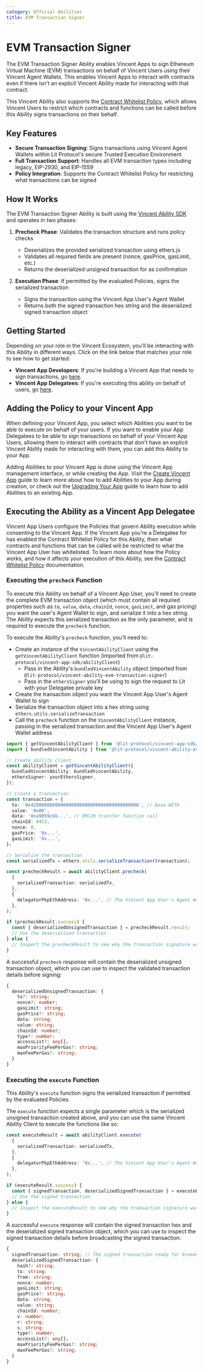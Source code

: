 ```yaml
---
category: Official Abilities
title: EVM Transaction Signer
---
```


# EVM Transaction Signer

The EVM Transaction Signer Ability enables Vincent Apps to sign Ethereum Virtual Machine (EVM) transactions on behalf of Vincent Users using their Vincent Agent Wallets. This enables Vincent Apps to interact with contracts even if there isn't an explicit Vincent Ability made for interacting with that contract.

This Vincent Ability also supports the [Contract Whitelist Policy](../Policies/ContractWhitelist.md), which allows Vincent Users to restrict which contracts and functions can be called before this Ability signs transactions on their behalf.

## Key Features

- **Secure Transaction Signing**: Signs transactions using Vincent Agent Wallets within Lit Protocol's secure Trusted Execution Environment
- **Full Transaction Support**: Handles all EVM transaction types including legacy, EIP-2930, and EIP-1559
- **Policy Integration**: Supports the Contract Whitelist Policy for restricting what transactions can be signed

## How It Works

The EVM Transaction Signer Ability is built using the [Vincent Ability SDK](../Ability-Developers/Creating-Abilities.md) and operates in two phases:

1. **Precheck Phase**: Validates the transaction structure and runs policy checks

   - Deserializes the provided serialized transaction using ethers.js
   - Validates all required fields are present (nonce, gasPrice, gasLimit, etc.)
   - Returns the deserialized unsigned transaction for as confirmation

2. **Execution Phase**: If permitted by the evaluated Policies, signs the serialized transaction
   - Signs the transaction using the Vincent App User's Agent Wallet
   - Returns both the signed transaction hex string and the deserialized signed transaction object

## Getting Started

Depending on your role in the Vincent Ecosystem, you'll be interacting with this Ability in different ways. Click on the link below that matches your role to see how to get started:

- **Vincent App Developers**: If you're building a Vincent App that needs to sign transactions, go [here](#adding-the-policy-to-your-vincent-app).
- **Vincent App Delegatees**: If you're executing this ability on behalf of users, go [here](#executing-the-ability-as-a-delegatee).

## Adding the Policy to your Vincent App

When defining your Vincent App, you select which Abilities you want to be able to execute on behalf of your users. If you want to enable your App Delegatees to be able to sign transactions on behalf of your Vincent App Users, allowing them to interact with contracts that don't have an explicit Vincent Ability made for interacting with them, you can add this Ability to your App.

Adding Abilities to your Vincent App is done using the Vincent App management interface, or while creating the App. Visit the [Create Vincent App](../App-Developers/Create-App.md) guide to learn more about how to add Abilities to your App during creation, or check out the [Upgrading Your App](../App-Developers/Update-App.md) guide to learn how to add Abilities to an existing App.

## Executing the Ability as a Vincent App Delegatee

Vincent App Users configure the Policies that govern Ability execution while consenting to the Vincent App. If the Vincent App you're a Delegatee for has enabled the Contract Whitelist Policy for this Ability, then what contracts and functions that can be called will be restricted to what the Vincent App User has whitelisted. To learn more about how the Policy works, and how it affects your execution of this Ability, see the [Contract Whitelist Policy](../Policies/ContractWhitelist.md) documentation.

### Executing the `precheck` Function

To execute this Ability on behalf of a Vincent App User, you'll need to create the complete EVM transaction object (which must contain all required properties such as `to`, `value`, `data`, `chainId`, `nonce`, `gasLimit`, and gas pricing) you want the user's Agent Wallet to sign, and serialize it into a hex string. The Ability expects this serialized transaction as the only parameter, and is required to execute the `precheck` function.

To execute the Ability's `precheck` function, you'll need to:

- Create an instance of the `VincentAbilityClient` using the `getVincentAbilityClient` function (imported from `@lit-protocol/vincent-app-sdk/abilityClient`)
  - Pass in the Ability's `bundledVincentAbility` object (imported from `@lit-protocol/vincent-ability-evm-transaction-signer`)
  - Pass in the `ethersSigner` you'll be using to sign the request to Lit with your Delegatee private key
- Create the transaction object you want the Vincent App User's Agent Wallet to sign
- Serialize the transaction object into a hex string using `ethers.utils.serializeTransaction`
- Call the `precheck` function on the `VincentAbilityClient` instance, passing in the serialized transaction and the Vincent App User's Agent Wallet address

```typescript
import { getVincentAbilityClient } from '@lit-protocol/vincent-app-sdk/abilityClient';
import { bundledVincentAbility } from '@lit-protocol/vincent-ability-evm-transaction-signer';

// Create ability client
const abilityClient = getVincentAbilityClient({
  bundledVincentAbility: bundledVincentAbility,
  ethersSigner: yourEthersSigner,
});

// Create a transaction
const transaction = {
  to: '0x4200000000000000000000000000000000000006', // Base WETH
  value: '0x00',
  data: '0xa9059cbb...', // ERC20 transfer function call
  chainId: 8453,
  nonce: 0,
  gasPrice: '0x...',
  gasLimit: '0x...',
};

// Serialize the transaction
const serializedTx = ethers.utils.serializeTransaction(transaction);

const precheckResult = await abilityClient.precheck(
  {
    serializedTransaction: serializedTx,
  },
  {
    delegatorPkpEthAddress: '0x...', // The Vincent App User's Agent Wallet address that will sign the transaction
  },
);

if (precheckResult.success) {
  const { deserializedUnsignedTransaction } = precheckResult.result;
  // Use the deserialized transaction
} else {
  // Inspect the precheckResult to see why the transaction signature was denied
}
```

A successful `precheck` response will contain the deserialized unsigned transaction object, which you can use to inspect the validated transaction details before signing:

```typescript
{
  deserializedUnsignedTransaction: {
    to?: string;
    nonce?: number;
    gasLimit: string;
    gasPrice?: string;
    data: string;
    value: string;
    chainId: number;
    type?: number;
    accessList?: any[];
    maxPriorityFeePerGas?: string;
    maxFeePerGas?: string;
  }
}
```

### Executing the `execute` Function

This Ability's `execute` function signs the serialized transaction if permitted by the evaluated Policies.

The `execute` function expects a single parameter which is the serialized unsigned transaction created above, and you can use the same Vincent Ability Client to execute the functions like so:

```typescript
const executeResult = await abilityClient.execute(
  {
    serializedTransaction: serializedTx,
  },
  {
    delegatorPkpEthAddress: '0x...', // The Vincent App User's Agent Wallet address that will sign the transaction
  },
);

if (executeResult.success) {
  const { signedTransaction, deserializedSignedTransaction } = executeResult.result;
  // Use the signed transaction
} else {
  // Inspect the executeResult to see why the transaction signature was denied
}
```

A successful `execute` response will contain the signed transaction hex and the deserialized signed transaction object, which you can use to inspect the signed transaction details before broadcasting the signed transaction:

```typescript
{
  signedTransaction: string; // The signed transaction ready for broadcast
  deserializedSignedTransaction: {
    hash?: string;
    to: string;
    from: string;
    nonce: number;
    gasLimit: string;
    gasPrice?: string;
    data: string;
    value: string;
    chainId: number;
    v: number;
    r: string;
    s: string;
    type?: number;
    accessList?: any[];
    maxPriorityFeePerGas?: string;
    maxFeePerGas?: string;
  }
}
```
